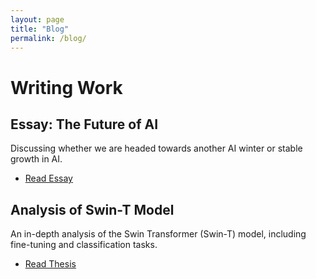 ```yaml
---
layout: page
title: "Blog"
permalink: /blog/
---
```


# Writing Work
## Essay: The Future of AI
Discussing whether we are headed towards another AI winter or stable growth in AI.
- [Read Essay](#)

## Analysis of Swin-T Model
An in-depth analysis of the Swin Transformer (Swin-T) model, including fine-tuning and classification tasks.
- [Read Thesis](#)
